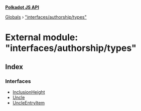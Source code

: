 **[Polkadot JS API](../README.md)**

[Globals](../globals.md) › [&quot;interfaces/authorship/types&quot;](_interfaces_authorship_types_.md)

# External module: "interfaces/authorship/types"

## Index

### Interfaces

* [InclusionHeight](../interfaces/_interfaces_authorship_types_.inclusionheight.md)
* [Uncle](../interfaces/_interfaces_authorship_types_.uncle.md)
* [UncleEntryItem](../interfaces/_interfaces_authorship_types_.uncleentryitem.md)